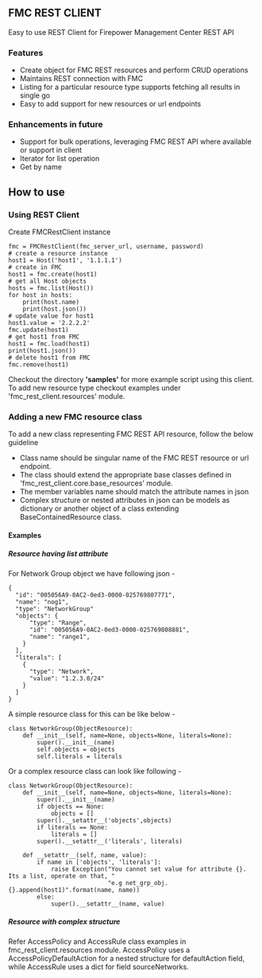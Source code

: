 ## FMC REST CLIENT
Easy to use REST Client for Firepower Management Center REST API

### Features
* Create object for FMC REST resources and perform CRUD operations
* Maintains REST connection with FMC
* Listing for a particular resource type supports fetching all results in single go
* Easy to add support for new resources or url endpoints

### Enhancements in future
* Support for bulk operations, leveraging FMC REST API where available or support in client
* Iterator for list operation
* Get by name

## How to use

### Using REST Client
Create FMCRestClient instance
```
fmc = FMCRestClient(fmc_server_url, username, password)
# create a resource instance
host1 = Host('host1', '1.1.1.1')
# create in FMC
host1 = fmc.create(host1)
# get all Host objects
hosts = fmc.list(Host())
for host in hosts:
    print(host.name)
    print(host.json())
# update value for host1
host1.value = '2.2.2.2'
fmc.update(host1)
# get host1 from FMC
host1 = fmc.load(host1)
print(host1.json())
# delete host1 from FMC
fmc.remove(host1)
```

Checkout the directory **'samples'** for more example script using this client.
To add new resource type checkout examples under 'fmc_rest_client.resources' module.

### Adding a new FMC resource class
To add a new class representing FMC REST API resource, follow the below guideline
 * Class name should be singular name of the FMC REST resource or url endpoint.
 * The class should extend the appropriate base classes defined in 'fmc_rest_client.core.base_resources' module.
 * The member variables name should match the attribute names in json
 * Complex structure or nested attributes in json can be models as dictionary or another object of a class extending BaseContainedResource class.

#### Examples <br>
##### Resource having list attribute
For Network Group object we have following json -
```
{
  "id": "005056A9-0AC2-0ed3-0000-025769807771",
  "name": "nog1",
  "type": "NetworkGroup"
  "objects": {
      "type": "Range",
      "id": "005056A9-0AC2-0ed3-0000-025769808881",
      "name": "range1",
    }
  ],
  "literals": [
    {
      "type": "Network",
      "value": "1.2.3.0/24"
    }
  ]
}

```
A simple resource class for this can be like below -
```
class NetworkGroup(ObjectResource):
    def __init__(self, name=None, objects=None, literals=None):
        super().__init__(name)
        self.objects = objects
        self.literals = literals
```
Or a complex resource class can look like following -
```
class NetworkGroup(ObjectResource):
    def __init__(self, name=None, objects=None, literals=None):
        super().__init__(name)
        if objects == None:
            objects = []
        super().__setattr__('objects',objects)
        if literals == None:
            literals = []
        super().__setattr__('literals', literals)

    def __setattr__(self, name, value):
        if name in ['objects', 'literals']:
            raise Exception("You cannot set value for attribute {}. Its a list, operate on that, "
                            "e.g net_grp_obj.{}.append(host1)".format(name, name))
        else:
            super().__setattr__(name, value)
```
##### Resource with complex structure
Refer AccessPolicy and AccessRule class examples in fmc_rest_client.resources module.
AccessPolicy uses a AccessPolicyDefaultAction for a nested structure for defaultAction field, while AccessRule
uses a dict for field sourceNetworks.

